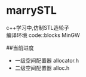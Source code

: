 # marrySTL
c++学习中,仿制STL造轮子</br>
编译环境 code::blocks  MinGW

##当前进度

+ 一级空间配置器 allocator.h
+ 二级空间配置器 alloc.h
